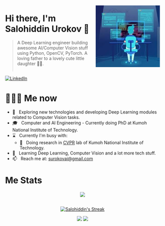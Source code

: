 <a href="https://github.com/salohiddin22/salohiddin22"><img src="vision.jpeg" align="right" height="200"/></a>

# Hi there, I'm Salohiddin Urokov 👋

> A Deep Learning engineer building awesome AI/Computer Vision stuff using Python, OpenCV, PyTorch. A loving father to a lovely cute little daughter 👨‍🍼.
<br/><br/>

<p align="end">

<a href="https://www.linkedin.com/in/salohiddin-urokov-61552a62/"><img alt="LinkedIn" src="https://img.shields.io/badge/LinkedIn-gray?style=flat-square&logo=linkedin"></a>

</p>

<h1> 👨🏻‍💻 Me now </h1>

- 🤔 &nbsp; Exploring new technologies and developing Deep Learning modules related to Computer Vision tasks.
- 🎓 &nbsp; Computer and AI Engineering - Currently doing PhD at Kumoh National Institute of Technology.
- ⌛️ &nbsp; Currently I'm busy with:
  - 💼 &nbsp; Doing research in [CVPR](http://cvpr.kumoh.ac.kr) lab of Kumoh National Institute of Technology.
- 🌱 &nbsp; Learning Deep Learning, Computer Vision and a lot more tech stuff.
- 📫 &nbsp; Reach me at: surokovai@gmail.com

<!--
<br/>


<br/>
-->
<h1>Me Stats</h1>

<div align="center">
<a href="">
  <img align="center" src="https://github-readme-stats.vercel.app/api?username=salohiddin22&count_private=true&include_all_commits=true&show_icons=true&title_color=007bff&text_color=e7e7e7&icon_color=007bff&bg_color=171c28" />
<a />
<div>
 <br/>

[![Salohiddin's Streak](https://github-readme-streak-stats.herokuapp.com?user=salohiddin22&theme=dark&date_format=M%20j%5B%2C%20Y%5D&border=FFFFFF&ring=3722DD)](https://git.io/streak-stats)

[![](https://komarev.com/ghpvc/?username=salohiddin22&color=orange&label=Profile%20Views)](https://github.com/wahid-d/wahid-d)
[![](https://img.shields.io/github/followers/salohiddin22?label=GitHub%20Followers)](https://github.com/wahid-d)

<!--
**salohiddin22/salohiddin22** is a ✨ _special_ ✨ repository because its `README.md` (this file) appears on your GitHub profile.

Here are some ideas to get you started:

- 🔭 I’m currently working on ...
- 🌱 I’m currently learning ...
- 👯 I’m looking to collaborate on ...
- 🤔 I’m looking for help with ...
- 💬 Ask me about ...
- 📫 How to reach me: ...
- 😄 Pronouns: ...
- ⚡ Fun fact: ...
-->
